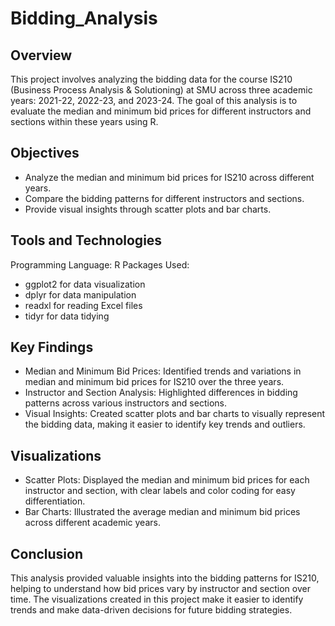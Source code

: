 # Bidding_Analysis
## Overview
This project involves analyzing the bidding data for the course IS210 (Business Process Analysis & Solutioning) at SMU across three academic years: 2021-22, 2022-23, and 2023-24.
The goal of this analysis is to evaluate the median and minimum bid prices for different instructors and sections within these years using R. 

## Objectives
* Analyze the median and minimum bid prices for IS210 across different years.
* Compare the bidding patterns for different instructors and sections.
* Provide visual insights through scatter plots and bar charts.

## Tools and Technologies
Programming Language: R
Packages Used:
* ggplot2 for data visualization
* dplyr for data manipulation
* readxl for reading Excel files
* tidyr for data tidying

## Key Findings
* Median and Minimum Bid Prices: Identified trends and variations in median and minimum bid prices for IS210 over the three years.
* Instructor and Section Analysis: Highlighted differences in bidding patterns across various instructors and sections.
* Visual Insights: Created scatter plots and bar charts to visually represent the bidding data, making it easier to identify key trends and outliers.


## Visualizations
* Scatter Plots: Displayed the median and minimum bid prices for each instructor and section, with clear labels and color coding for easy differentiation.
* Bar Charts: Illustrated the average median and minimum bid prices across different academic years.


## Conclusion
This analysis provided valuable insights into the bidding patterns for IS210, helping to understand how bid prices vary by instructor and section over time. The visualizations created in this project make it easier to identify trends and make data-driven decisions for future bidding strategies.

